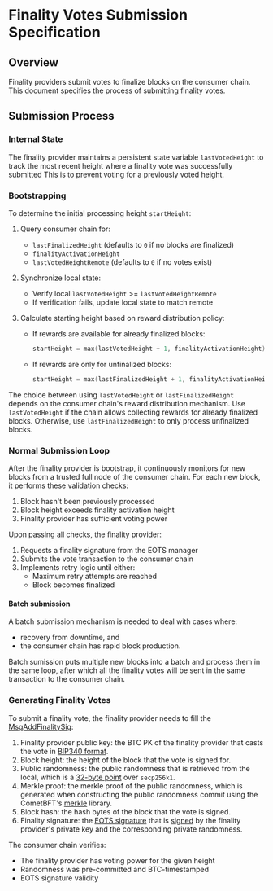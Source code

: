 # Finality Votes Submission Specification

## Overview

Finality providers submit votes to finalize blocks on the consumer chain.
This document specifies the process of submitting finality votes.

## Submission Process

### Internal State

The finality provider maintains a persistent state variable `lastVotedHeight`
to track the most recent height where a finality vote was successfully submitted
This is to prevent voting for a previously voted height.

### Bootstrapping

To determine the initial processing height `startHeight`:

1. Query consumer chain for:
   - `lastFinalizedHeight` (defaults to `0` if no blocks are finalized)
   - `finalityActivationHeight`
   - `lastVotedHeightRemote` (defaults to `0` if no votes exist)

2. Synchronize local state:
   - Verify local `lastVotedHeight` >= `lastVotedHeightRemote`
   - If verification fails, update local state to match remote

3. Calculate starting height based on reward distribution policy:
   - If rewards are available for already finalized blocks:

     ```go
     startHeight = max(lastVotedHeight + 1, finalityActivationHeight)
     ```

   - If rewards are only for unfinalized blocks:

     ```go
     startHeight = max(lastFinalizedHeight + 1, finalityActivationHeight)
     ```

The choice between using `lastVotedHeight` or `lastFinalizedHeight` depends on
the consumer chain's reward distribution mechanism.
Use `lastVotedHeight` if the chain allows collecting rewards for already
finalized blocks. Otherwise, use `lastFinalizedHeight` to only process
unfinalized blocks.

### Normal Submission Loop

After the finality provider is bootstrap, it continuously monitors for
new blocks from a trusted full node of the consumer chain.
For each new block, it performs these validation checks:

1. Block hasn't been previously processed
2. Block height exceeds finality activation height
3. Finality provider has sufficient voting power

Upon passing all checks, the finality provider:

1. Requests a finality signature from the EOTS manager
2. Submits the vote transaction to the consumer chain
3. Implements retry logic until either:
   - Maximum retry attempts are reached
   - Block becomes finalized

#### Batch submission

A batch submission mechanism is needed to deal with cases where:

- recovery from downtime, and
- the consumer chain has rapid block production.

Batch sumission puts multiple new blocks into a batch and
process them in the same loop, after which all the finality votes will be sent
in the same transaction to the consumer chain.

### Generating Finality Votes

To submit a finality vote, the finality provider needs to fill the
[MsgAddFinalitySig](https://github.com/babylonlabs-io/babylon/blob/e7ac8fdf888406b16727b9ffca1f2e48364e9f53/x/finality/types/tx.pb.go#L154):

1. Finality provider public key: the BTC PK of the finality provider that casts
   the vote in [BIP340 format](https://github.com/babylonlabs-io/babylon/blob/79615c6b057de041a9f4c1c4466ef212a0c678d6/types/btc_schnorr_pk.go#L14).
2. Block height: the height of the block that the vote is signed for.
3. Public randomness: the public randomness that is retrieved from the local,
   which is a [32-byte point](https://github.com/babylonlabs-io/babylon/blob/5f8af8ced17d24f3f0c6172293cd37fb3d055807/types/btc_schnorr_pub_rand.go#L12) over `secp256k1`.
4. Merkle proof: the merkle proof of the public randomness, which is generated
   when constructing the public randomness commit using the CometBFT's [merkle](https://github.com/cometbft/cometbft/tree/main/crypto/merkle)
   library.
5. Block hash: the hash bytes of the block that the vote is signed.
6. Finality signature: the [EOTS signature](https://github.com/babylonlabs-io/babylon/blob/067082b9d3dd8dbe775d5ada70cd60151fe0f577/types/btc_schnorr_eots.go#L11)
   that is [signed](https://github.com/babylonlabs-io/babylon/blob/f19de7d0fcc4ea786a070a700a03d2cde3f57b7f/crypto/eots/eots.go#L54)
   by the finality provider's private key and the corresponding private randomness.

The consumer chain verifies:

- The finality provider has voting power for the given height
- Randomness was pre-committed and BTC-timestamped
- EOTS signature validity
